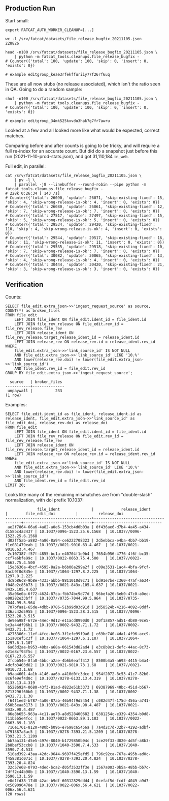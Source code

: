 
## Production Run

Start small:

    export FATCAT_AUTH_WORKER_CLEANUP=[...]

    wc -l /srv/fatcat/datasets/file_release_bugfix_20211105.json
    228826

    head -n100 /srv/fatcat/datasets/file_release_bugfix_20211105.json \
        | python -m fatcat_tools.cleanups.file_release_bugfix -
    # Counter({'total': 100, 'update': 100, 'skip': 0, 'insert': 0, 'exists': 0})

    # example editgroup_keae3rfekffuriiy77f26rf6uq

These are all now stubs (no release associated), which isn't the ratio seen in QA. Going to do a random sample:

    shuf -n100 /srv/fatcat/datasets/file_release_bugfix_20211105.json \
        | python -m fatcat_tools.cleanups.file_release_bugfix -
    # Counter({'total': 100, 'update': 100, 'skip': 0, 'insert': 0, 'exists': 0})

    # example editgroup_34mk525kxvdu3hak7g7fr7awru

Looked at a few and all looked more like what would be expected, correct matches.

Comparing before and after counts is going to be tricky, and will require a
full re-index for an accurate count. But did do a snapshot just before this run
(2021-11-10-prod-stats.json), and got 31,110,184 `in_web`.

Full edit, in parallel:

    cat /srv/fatcat/datasets/file_release_bugfix_20211105.json \
        | pv -l \
        | parallel -j8 --linebuffer --round-robin --pipe python -m fatcat_tools.cleanups.file_release_bugfix -
    # 228k 0:26:34 [ 143 /s]
    # Counter({'total': 26090, 'update': 26071, 'skip-existing-fixed': 15, 'skip': 4, 'skip-wrong-release-is-ok': 4, 'insert': 0, 'exists': 0})
    # Counter({'total': 26080, 'update': 26061, 'skip-existing-fixed': 12, 'skip': 7, 'skip-wrong-release-is-ok': 7, 'insert': 0, 'exists': 0})
    # Counter({'total': 27517, 'update': 27497, 'skip-existing-fixed': 15, 'skip': 5, 'skip-wrong-release-is-ok': 5, 'insert': 0, 'exists': 0})
    # Counter({'total': 29534, 'update': 29420, 'skip-existing-fixed': 110, 'skip': 4, 'skip-wrong-release-is-ok': 4, 'insert': 0, 'exists': 0})
    # Counter({'total': 29544, 'update': 29517, 'skip-existing-fixed': 16, 'skip': 11, 'skip-wrong-release-is-ok': 11, 'insert': 0, 'exists': 0})
    # Counter({'total': 29535, 'update': 29518, 'skip-existing-fixed': 10, 'skip': 7, 'skip-wrong-release-is-ok': 7, 'insert': 0, 'exists': 0})
    # Counter({'total': 30082, 'update': 30065, 'skip-existing-fixed': 13, 'skip': 4, 'skip-wrong-release-is-ok': 4, 'insert': 0, 'exists': 0})
    # Counter({'total': 30444, 'update': 30420, 'skip-existing-fixed': 21, 'skip': 3, 'skip-wrong-release-is-ok': 3, 'insert': 0, 'exists': 0})

## Verification

Counts:

    SELECT file_edit.extra_json->>'ingest_request_source' as source, COUNT(*) as broken_files
    FROM file_edit
        LEFT JOIN file_ident ON file_edit.ident_id = file_ident.id
        LEFT JOIN file_rev_release ON file_edit.rev_id = file_rev_release.file_rev
        LEFT JOIN release_ident ON file_rev_release.target_release_ident_id = release_ident.id
        LEFT JOIN release_rev ON release_rev.id = release_ident.rev_id
    WHERE
        file_edit.extra_json->>'link_source_id' IS NOT NULL
        AND file_edit.extra_json->>'link_source_id' LIKE '10.%'
        AND lower(release_rev.doi) != lower(file_edit.extra_json->>'link_source_id')
        AND file_ident.rev_id = file_edit.rev_id
    GROUP BY file_edit.extra_json->>'ingest_request_source';

      source   | broken_files
    -----------+--------------
     unpaywall |          233
    (1 row)

Examples:

    SELECT file_edit.ident_id as file_ident, release_ident.id as release_ident, file_edit.extra_json->>'link_source_id' as file_edit_doi, release_rev.doi as release_doi
    FROM file_edit
        LEFT JOIN file_ident ON file_edit.ident_id = file_ident.id
        LEFT JOIN file_rev_release ON file_edit.rev_id = file_rev_release.file_rev
        LEFT JOIN release_ident ON file_rev_release.target_release_ident_id = release_ident.id
        LEFT JOIN release_rev ON release_rev.id = release_ident.rev_id
    WHERE
        file_edit.extra_json->>'link_source_id' IS NOT NULL
        AND file_edit.extra_json->>'link_source_id' LIKE '10.%'
        AND lower(release_rev.doi) != lower(file_edit.extra_json->>'link_source_id')
        AND file_ident.rev_id = file_edit.rev_id
    LIMIT 20;


Looks like many of the remaining mismatches are from "double-slash" normalization, with doi prefix 10.1037:

                  file_ident              |            release_ident             |        file_edit_doi         |         release_doi          
    --------------------------------------+--------------------------------------+------------------------------+------------------------------
     ae2f7864-66a6-4a82-a0e6-153cb4d0b03a | 0f436ae6-d7b4-4a45-a434-d158bc4a3437 | 10.1037/0096-1523.25.6.1568  | 10.1037//0096-1523.25.6.1568
     d02ff5ab-a882-4a86-8a94-ce6222708323 | 2d5ebbca-e4ba-4bb7-bb19-f1e081479eab | 10.1037//0021-9010.63.4.467  | 10.1037/0021-9010.63.4.467
     2c107387-f57f-4855-bc1a-e40704f1e9b4 | 7654b956-4776-4f6f-bc35-ccf7e6bfe99c | 10.1037/0022-0663.75.4.500   | 10.1037//0022-0663.75.4.500
     15e3636a-4bcf-4595-8a2a-b6b06a299a2f | c09e3531-1ac4-4bfa-9fcf-8acb9f0d845e | 10.1037//1064-1297.8.2.225   | 10.1037/1064-1297.8.2.225
     dc8b86c8-9b8e-4333-abbb-8811010d9c71 | bd91e7be-c360-47af-a634-f048e2c85b73 | 10.1037//0021-843x.105.4.637 | 10.1037/0021-843x.105.4.637
     35a06e0a-6f72-4624-87ca-fbb74bc9d77d | 96befa26-6eb0-47c0-a0ec-e00282e33bff | 10.1037//0735-7044.99.5.964  | 10.1037/0735-7044.99.5.964
     707bfaa1-65de-4dbb-9786-51b99d03d91d | 2d58524b-4216-4092-8ddf-336ac42d5955 | 10.1037/0096-1523.28.3.515   | 10.1037//0096-1523.28.3.515
     de9ea98f-672e-44ec-9d12-e11acd8990d0 | 20f1a857-ad51-4b80-9ce5-bc3a44df96b1 | 10.1037//0002-9432.71.1.72   | 10.1037/0002-9432.71.1.72
     4275306c-11ef-4fce-bc03-3f1efe99f9a6 | c69bc740-4da1-4f96-acc9-151a0cef5c3f | 10.1037//1064-1297.6.1.107   | 10.1037/1064-1297.6.1.107
     6a63d2ae-b953-48ba-a68a-061543d82ad4 | e3c8b8c1-defc-44ac-8c73-e21e8cf93f5c | 10.1037//0022-0167.23.6.557  | 10.1037/0022-0167.23.6.557
     2fcbb54e-8fa8-4bbc-a2ae-4b6b6eaff412 | 8500b4a5-a693-4415-b4a4-4dcfb3403d82 | 10.1037/0021-9010.73.1.68    | 10.1037//0021-9010.73.1.68
     b9aa4601-4a1b-4146-aa6b-a410d0fc3dce | 954f2072-8c53-41c7-82b0-8c6fe9ef4d0c | 10.1037//0278-6133.13.4.319  | 10.1037/0278-6133.13.4.319
     b528b924-0680-43f3-81ad-d822e51b3373 | 69387969-40bc-451d-b567-8713296f60b0 | 10.1037//0002-9432.71.1.38   | 10.1037/0002-9432.71.1.38
     f64f1ee2-b787-4a06-87ab-46b94f9d5454 | c082d47f-175d-456a-a741-650b5eaa5173 | 10.1037//0021-843x.98.4.487  | 10.1037/0021-843x.98.4.487
     86e8b655-963a-4c11-ae70-a8d528400682 | 6381254c-e339-4354-b0d8-711b5b5e4fcc | 10.1037/0022-0663.89.1.183   | 10.1037//0022-0663.89.1.183
     716e1761-8120-480b-b096-e7698c65456a | 7a4d2c7d-32b7-4292-adbf-b791387a3ac5 | 10.1037//0278-7393.21.5.1209 | 10.1037/0278-7393.21.5.1209
     bb7aa131-d5e5-497e-8040-b1729850b94c | 1ce29f33-d020-4d5f-a8b3-2b8bef53ccb8 | 10.1037//1040-3590.7.4.533   | 10.1037/1040-3590.7.4.533
     510ad392-43aa-42dc-9644-9697f425efd5 | 796c92ca-767a-495b-ad0c-f458381c071c | 10.1037//0278-7393.20.4.824  | 10.1037/0278-7393.20.4.824
     32c57e68-0793-4ded-bca2-d05f3532ff3e | 1567a003-0b5a-48bb-bb7c-7dff2c44b90b | 10.1037//1040-3590.13.1.59   | 10.1037/1040-3590.13.1.59
     e0d1fd38-17d8-42ac-b9df-60312829ddd4 | 0cefaf5d-fcdf-4049-a9d7-0c569096478e | 10.1037//0022-006x.56.4.621  | 10.1037/0022-006x.56.4.621
    (20 rows)
